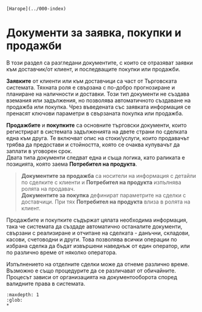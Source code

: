 ```{only} html
[Нагоре](../000-index)
```

# Документи за заявка, покупки и продажби

В този раздел са разгледани документите, с които се отразяват заявки към доставчик/от клиент, и последващите покупки или продажби.  

**Заявките** от клиенти или към доставчици са част от Търговската системата. Тяхната роля е свързана с по-добро прогнозиране и планиране на наличности и доставки. Този тип документи не създава вземания или задължения, но позволява автоматичното създаване на продажба или покупка. Чрез въведената със заявката информация се пренасят ключови параметри в свързаната покупка или продажба.     

**Продажбите** и **покупките** са основните търговски документи, които регистрират в системата задълженията на двете страни по сделката една към друга. Те включват опис на стоки/услуги, които продавачът трябва да предостави и стойността, която се очаква купувачът да заплати в уговорен срок.  
Двата типа документи следват една и съща логика, като раликата е позицията, която заема **Потребител на продукта**.  

> **Документите за продажба** са носители на информация с детайли по сделките с клиенти и **Потребител на продукта** изпълнява ролята на продавач.  
> **Документите за покупка** дефинират параметрите на сделки с доставчици. При тях **Потребител на продукта** влиза в ролята на клиент.  

Продажбите и покупките съдържат цялата необходима информация, така че системата да създаде автоматично останалите документи, свързани с реализиране и отчитане на сделката - данъчни, складови, касови, счетоводни и други. Това позволява всички операции по избрана сделка да бъдат извършени наведнъж от един оператор, или по различно време от няколко оператора.  

Изпълнението на отделните сделки може да отнеме различно време. Възможно е също процедурите да се различават от обичайните. Процесът зависи от организацията на документооборота според валидните права в системата.  




```{toctree}
:maxdepth: 1
:glob:
*
```

